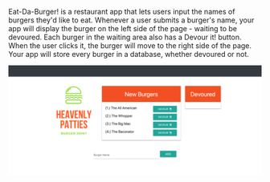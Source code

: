 Eat-Da-Burger! is a restaurant app that lets users input the names of burgers they'd like to eat. Whenever a user submits a burger's name, your app will display the burger on the left side of the page - waiting to be devoured. Each burger in the waiting area also has a Devour it! button. When the user clicks it, the burger will move to the right side of the page. Your app will store every burger in a database, whether devoured or not. 

<img src="/img.png" alt="Screenshot"/>
